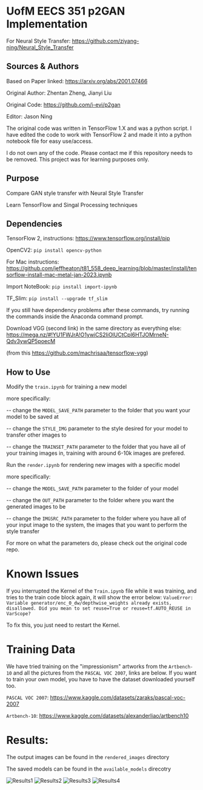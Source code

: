 # UofM EECS 351 p2GAN Implementation
For Neural Style Transfer: https://github.com/ziyang-ning/Neural_Style_Transfer

## Sources & Authors
Based on Paper linked: https://arxiv.org/abs/2001.07466 

Original Author: Zhentan Zheng, Jianyi Liu

Original Code: https://github.com/i-evi/p2gan

Editor: Jason Ning

The original code was written in TensorFlow 1.X and was a python script. I have edited the code to work with TensorFlow 2 and made it into a python notebook file for easy use/access. 

I do not own any of the code. Please contact me if this repository needs to be removed. This project was for learning purposes only.

## Purpose
Compare GAN style transfer with Neural Style Transfer

Learn TensorFlow and Singal Processing techniques

## Dependencies
TensorFlow 2, instructions: https://www.tensorflow.org/install/pip

OpenCV2: `pip install opencv-python`


For Mac instructions: https://github.com/jeffheaton/t81_558_deep_learning/blob/master/install/tensorflow-install-mac-metal-jan-2023.ipynb

Import NoteBook: `pip install import-ipynb`

TF_Slim: `pip install --upgrade tf_slim`

If you still have dependency problems after these commands, try running the commands inside the Anaconda command prompt.

Download VGG (second link) in the same directory as everything else:
https://mega.nz/#!YU1FWJrA!O1ywiCS2IiOlUCtCpI6HTJOMrneN-Qdv3ywQP5poecM

(from this https://github.com/machrisaa/tensorflow-vgg)

## How to Use
Modify the `train.ipynb` for training a new model

more specifically:

-- change the `MODEL_SAVE_PATH` parameter to the folder that you want your model to be saved at

-- change the `STYLE_IMG` parameter to the style desired for your model to transfer other images to

-- change the `TRAINSET_PATH` parameter to the folder that you have all of your training images in, training with around 6-10k images are prefered.


Run the `render.ipynb` for rendering new images with a specific model

more specifically:

-- change the `MODEL_SAVE_PATH` parameter to the folder of your model

-- change the `OUT_PATH` parameter to the folder where you want the generated images to be

-- change the `IMGSRC_PATH` parameter to the folder where you have all of your input image to the system, the images that you want to perform the style transfer


For more on what the parameters do, please check out the original code repo.


# Known Issues
If you interrupted the Kernel of the `Train.ipynb` file while it was training, 
and tries to the train code block again, it will show the error below: `ValueError: Variable generator/enc_0_dw/depthwise_weights already exists, disallowed. Did you mean to set reuse=True or reuse=tf.AUTO_REUSE in VarScope?`

To fix this, you just need to restart the Kernel. 

# Training Data
We have tried training on the "impressionism" artworks from the `Artbench-10` 
and all the pictures from the `PASCAL VOC 2007`, links are below. If you want to train your own model, 
you have to have the dataset downloaded yourself too.

`PASCAL VOC 2007`: https://www.kaggle.com/datasets/zaraks/pascal-voc-2007

`Artbench-10`: https://www.kaggle.com/datasets/alexanderliao/artbench10

# Results:
The output images can be found in the `rendered_images` directory

The saved models can be found in the `available_models` direcotry

![Results1](./README_Pictures/pg1.png)
![Results2](./README_Pictures/pg2.png)
![Results3](./README_Pictures/pg3.png)
![Results4](./README_Pictures/pg4.png)







